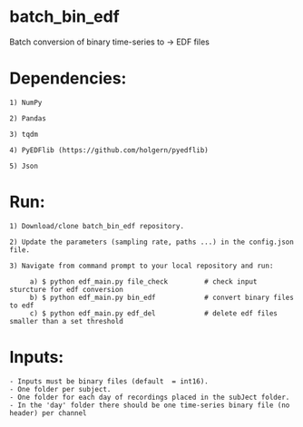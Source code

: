 # batch_bin_edf
Batch conversion of binary time-series to -> EDF files

# Dependencies:

    1) NumPy

    2) Pandas

    3) tqdm

    4) PyEDFlib (https://github.com/holgern/pyedflib)
    
    5) Json

# Run:

    1) Download/clone batch_bin_edf repository.
    
    2) Update the parameters (sampling rate, paths ...) in the config.json file.
    
    3) Navigate from command prompt to your local repository and run:
         
         a) $ python edf_main.py file_check         # check input sturcture for edf conversion
         b) $ python edf_main.py bin_edf            # convert binary files to edf
         c) $ python edf_main.py edf_del            # delete edf files smaller than a set threshold

# Inputs:

    - Inputs must be binary files (default  = int16).
    - One folder per subject.
    - One folder for each day of recordings placed in the subJect folder.
    - In the 'day' folder there should be one time-series binary file (no header) per channel
